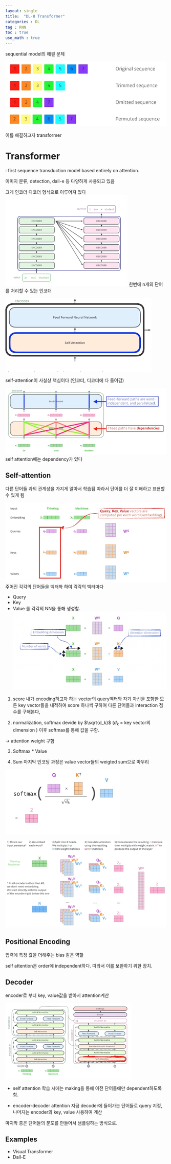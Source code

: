 ```yaml
---
layout: single
title:  "DL-8 Transformer"
categories : DL
tag : RNN
toc : true
use_math : true
---
```


sequential model의 해결 문제

![image-20221006113403398](/images/2022-10-06-DL8/image-20221006113403398.png)

이를 해결하고자 transformer

# Transformer
: first sequence transduction model based entirely on attention.

이미지 분류, detection, dall-e 등 다양하게 사용되고 있음

크게 인코더 디코더 형식으로 이루어져 있다
![image-20221006115430070](/images/2022-10-06-DL8/image-20221006115430070.png)
한번에 n개의 단어를 처리할 수 있는 인코더

![image-20221006132027291](/images/2022-10-06-DL8/image-20221006132027291.png)

self-attention이 사실상 핵심이다 (인코더, 디코더에 다 들어감)



![image-20221006132247842](/images/2022-10-06-DL8/image-20221006132247842.png)
self attention에는 dependency가 있다 

## Self-attention
다른 단어들 과의 관계성을 가지게 알아서 학습됨
따라서 단어를 더 잘 이해하고 표현할 수 있게 됨


![image-20221006132714859](/images/2022-10-06-DL8/image-20221006132714859.png)
주어진 각각의 단어들을 벡터화 하여
각각의 벡터마다
+ Query
+ Key
+ Value
 를 각각의 NN을 통해 생성함.
  ![image-20221006135158316](/images/2022-10-06-DL8/image-20221006135158316.png)


1) score 
내가 encoding하고자 하는 vector의 query벡터와 
자기 자신을 포함한 모든 key vector들을 내적하여
score 하나씩 구하여
다른 단어들과 interaction 점수를 구해본다,

2) normalization, softmax
devide by $\sqrt{d_k}$
($d_k$ = key vector의 dimension )
이후 softmax를 통해 값을 구함.

-> attention weight 구함

3) Softmax * Value

4) Sum
마지막 인코딩 과정은 value vector들의 weigted sum으로 마무리

![image-20221006135304428](/images/2022-10-06-DL8/image-20221006135304428.png)


![image-20221006142957873](/images/2022-10-06-DL8/image-20221006142957873.png)


## Positional Encoding
입력에 특정 값을 더해주는 bias 같은 역할

self attention은 order에 independent하다.
따라서 이를 보완하기 위한 장치.

## Decoder
encoder로 부터 key, value값을 받아서 attention계산

![image-20221006144039635](/images/2022-10-06-DL8/image-20221006144039635.png)
+ self attention
학습 시에는 making을 통해 이전 단어들에만 dependent하도록 함.

+ encoder-decoder attention
지금 decoder에 들어가는 단어들로 query 지정,
나머지는 encoder의 key, value 사용하여 계산


마지막 층은 단어들의 분포를 만들어서 샘플링하는 방식으로.

## Examples
+ Visual Transformer
+ Dall-E
